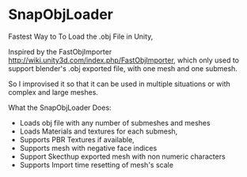 # SnapObjLoader
Fastest Way to To Load the .obj File in Unity,

Inspired by the FastObjImporter http://wiki.unity3d.com/index.php/FastObjImporter, which only used to support blender's .obj exported file, with one mesh and one submesh.

So I improvised it so that it can be used in multiple situations or with complex and large meshes.

What the SnapObjLoader Does:

* Loads obj file with any number of submeshes and meshes
* Loads Materials and textures for each submesh,
* Supports PBR Textures if available,
* Supports mesh with negative face indices
* Support Skecthup exported mesh with non numeric characters
* Supports Import time resetting of mesh's scale
